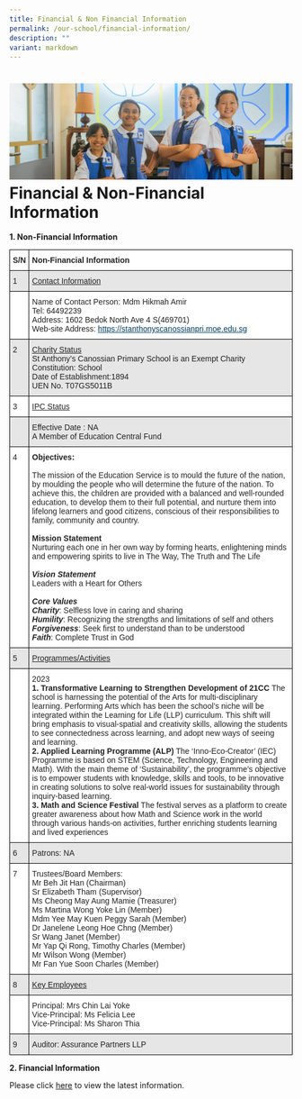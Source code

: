 ```yaml
---
title: Financial & Non Financial Information
permalink: /our-school/financial-information/
description: ""
variant: markdown
---
```

![](/images/Banners/banner_ourschool__6_.jpg)
Financial &amp; Non-Financial Information
=====================================

<b>1\. Non-Financial Information</b>

<style type="text/css">
.tg  {border-collapse:collapse;border-spacing:0;}
.tg td{border-color:black;border-style:solid;border-width:1px;font-family:Arial, sans-serif;font-size:14px;
  overflow:hidden;padding:10px 5px;word-break:normal;}
.tg th{border-color:black;border-style:solid;border-width:1px;font-family:Arial, sans-serif;font-size:14px;
  font-weight:normal;overflow:hidden;padding:10px 5px;word-break:normal;}
.tg .tg-l2bf{background-color:#FFF;color:#222;font-weight:bold;text-align:left;vertical-align:top}
.tg .tg-ak06{background-color:#FFF;color:#222;text-align:left;text-decoration:underline;vertical-align:top}
.tg .tg-h5mn{background-color:#E6E6E6;color:#222;text-align:left;vertical-align:middle}
.tg .tg-xyrl{background-color:#E6E6E6;color:#222;text-align:left;vertical-align:top}
.tg .tg-04w7{background-color:#E6E6E6;color:#222;text-align:left;text-decoration:underline;vertical-align:top}
.tg .tg-1ppo{background-color:#FFF;color:#222;text-align:left;vertical-align:middle}
.tg .tg-tsok{background-color:#FFF;color:#222;text-align:left;vertical-align:top}
</style>
<table class="tg">
<thead>
  <tr>
    <th class="tg-l2bf"><span style="font-weight:bold">S/N</span></th>
    <th class="tg-l2bf"><span style="font-weight:bold">Non-Financial Information</span></th>
  </tr>
</thead>
<tbody>
  <tr>
    <td class="tg-xyrl">1</td>
    <td class="tg-04w7">Contact Information</td>
  </tr>
  <tr>
    <td class="tg-1ppo"> </td>
    <td class="tg-tsok">Name of Contact Person: Mdm Hikmah Amir<br>Tel: 64492239<br>Address: 1602 Bedok North Ave 4 S(469701)<br>Web-site Address: <a href="https://stanthonyscanossianpri.moe.edu.sg%0d"><span style="text-decoration:underline;color:#003B65;background-color:transparent">https://stanthonyscanossianpri.moe.edu.sg</span></a><br> </td>
  </tr>
  <tr>
    <td class="tg-xyrl">2</td>
    <td class="tg-xyrl"><span style="text-decoration:underline">Charity Status</span><br>St Anthony’s Canossian Primary School is an Exempt Charity<br>Constitution: School<br>Date of Establishment:1894<br>UEN No. T07GS5011B</td>
  </tr>
  <tr>
    <td class="tg-tsok">3</td>
    <td class="tg-ak06">IPC Status</td>
  </tr>
  <tr>
    <td class="tg-h5mn"> </td>
    <td class="tg-xyrl">Effective Date : NA<br>A Member of Education Central Fund</td>
  </tr>
  <tr>
    <td class="tg-tsok">4</td>
    <td class="tg-tsok"><span style="font-weight:bold">Objectives:</span><br> <br>The mission of the Education Service is to mould the future of the nation, by moulding the people who will determine the future of the nation. To achieve this, the children are provided with a balanced and well-rounded education, to develop them to their full potential, and nurture them into lifelong learners and good citizens, conscious of their responsibilities to family, community and country.<br> <br><span style="font-weight:bold">Mission Statement</span><br>Nurturing each one in her own way by forming hearts, enlightening minds and empowering spirits to live in The Way, The Truth and The Life<br> <br><span style="font-weight:bold;font-style:italic">Vision Statement</span><br>Leaders with a Heart for Others<br> <br><span style="font-weight:bold;font-style:italic">Core Values</span><br><span style="font-weight:bold;font-style:italic">Charity</span>: Selfless love in caring and sharing<br><span style="font-weight:bold;font-style:italic">Humility</span>: Recognizing the strengths and limitations of self and others<br><span style="font-weight:bold;font-style:italic">Forgiveness</span>: Seek first to understand than to be understood<br><span style="font-weight:bold;font-style:italic">Faith</span>: Complete Trust in God</td>
  </tr>
  <tr>
    <td class="tg-xyrl">5</td>
    <td class="tg-04w7">Programmes/Activities</td>
  </tr>
  <tr>
    <td class="tg-tsok"> </td>
    <td class="tg-tsok">2023<br><b>1.	Transformative Learning to Strengthen Development of 21CC </b>
The school is harnessing the potential of the Arts for multi-disciplinary learning. Performing Arts which has been the school’s niche will be integrated within the Learning for Life (LLP) curriculum. This shift will bring emphasis to visual-spatial and creativity skills, allowing the students to see connectedness across learning, and adopt new ways of seeing and learning. <br>
<b>2.	Applied Learning Programme (ALP)</b>
The ‘Inno-Eco-Creator’ (IEC) Programme is based on STEM (Science, Technology, Engineering and Math). With the main theme of ‘Sustainability’, the programme’s objective is to empower students with knowledge, skills and tools, to be innovative in creating solutions to solve real-world issues for sustainability through inquiry-based learning.<br>
<b>3.	Math and Science Festival</b>
The festival serves as a platform to create greater awareness about how Math and Science work in the world through various hands-on activities, further enriching students learning and lived experiences
</td>
  </tr>
  <tr>
    <td class="tg-xyrl">6</td>
    <td class="tg-xyrl">Patrons: NA</td>
  </tr>
  <tr>
    <td class="tg-tsok">7</td>
    <td class="tg-tsok">Trustees/Board Members:<br>Mr Beh Jit Han (Chairman)<br>
Sr Elizabeth Tham (Supervisor)<br>
Ms Cheong May Aung Mamie (Treasurer)<br>
Ms Martina Wong Yoke Lin (Member)<br>
Mdm Yee May Kuen Peggy Sarah (Member)<br>
Dr Janelene Leong Hoe Chng (Member)<br>
Sr Wang Janet (Member)<br>
Mr Yap Qi Rong, Timothy Charles (Member)<br>
Mr Wilson Wong (Member)<br>
Mr Fan Yue Soon Charles (Member)
   </td>
  </tr>
  <tr>
    <td class="tg-xyrl">8</td>
    <td class="tg-04w7">Key Employees </td>
  </tr>
  <tr>
    <td class="tg-1ppo"> </td>
    <td class="tg-tsok">Principal: Mrs Chin Lai Yoke<br>Vice-Principal: Ms Felicia Lee<br>Vice-Principal: Ms Sharon Thia</td>
  </tr>
  <tr>
    <td class="tg-xyrl">9</td>
    <td class="tg-xyrl">Auditor: Assurance Partners LLP</td>
  </tr>
</tbody>
</table>

<b>2\. Financial Information</b>

Please click&nbsp;[here](https://www.moe.gov.sg/about-us/organisation-structure/fpd/financial-summary)&nbsp;to view the latest information.